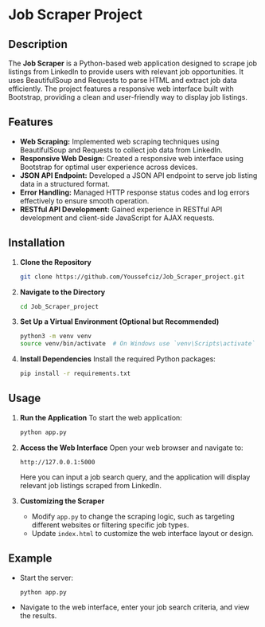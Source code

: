 
Job Scraper Project
===================

Description
-----------
The **Job Scraper** is a Python-based web application designed to scrape job listings from LinkedIn to provide users with relevant job opportunities. It uses BeautifulSoup and Requests to parse HTML and extract job data efficiently. The project features a responsive web interface built with Bootstrap, providing a clean and user-friendly way to display job listings.

Features
--------
- **Web Scraping:** Implemented web scraping techniques using BeautifulSoup and Requests to collect job data from LinkedIn.
- **Responsive Web Design:** Created a responsive web interface using Bootstrap for optimal user experience across devices.
- **JSON API Endpoint:** Developed a JSON API endpoint to serve job listing data in a structured format.
- **Error Handling:** Managed HTTP response status codes and log errors effectively to ensure smooth operation.
- **RESTful API Development:** Gained experience in RESTful API development and client-side JavaScript for AJAX requests.

Installation
------------
1. **Clone the Repository**
   ```bash
   git clone https://github.com/Youssefciz/Job_Scraper_project.git
   ```

2. **Navigate to the Directory**
   ```bash
   cd Job_Scraper_project
   ```

3. **Set Up a Virtual Environment (Optional but Recommended)**
   ```bash
   python3 -m venv venv
   source venv/bin/activate  # On Windows use `venv\Scripts\activate`
   ```

4. **Install Dependencies**
   Install the required Python packages:
   ```bash
   pip install -r requirements.txt
   ```

Usage
-----
1. **Run the Application**
   To start the web application:
   ```bash
   python app.py
   ```

2. **Access the Web Interface**
   Open your web browser and navigate to:
   ```
   http://127.0.0.1:5000
   ```
   Here you can input a job search query, and the application will display relevant job listings scraped from LinkedIn.

3. **Customizing the Scraper**
   - Modify `app.py` to change the scraping logic, such as targeting different websites or filtering specific job types.
   - Update `index.html` to customize the web interface layout or design.

Example
-------
- Start the server:
   ```bash
   python app.py
   ```

- Navigate to the web interface, enter your job search criteria, and view the results.